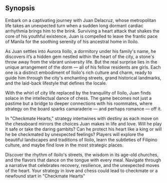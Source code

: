## Synopsis
Embark on a captivating journey with Juan Delacruz, whose metropolitan life takes an unexpected turn when a sudden long dormant cardiac arrhythmia brings him to the brink. Surviving a heart attack that shakes the core of his youthful existence, Juan is compelled to leave the frantic pace of Manila for the soothing serenity of his ancestral home in Iloilo.

As Juan settles into Aurora Iloilo, a dormitory under his family's name, he discovers it’s a hidden gem nestled within the heart of the city, a stone's throw away from the vibrant university life. But the real surprise lies in the unique arrangement of the dorm — all of his fellow residents are girls. Each one is a distinct embodiment of Iloilo's rich culture and charm, ready to guide him through the city's enchanting streets, grand historical landmarks, and the laid-back lifestyle that defines the locale.

With the whirl of city life replaced by the tranquility of Iloilo, Juan finds solace in the intellectual dance of chess. The game becomes not just a pastime but a bridge to deeper connections with his roommates, where strategy on the board sparks camaraderie — and perhaps romance — off it.

In "Checkmate Hearts," strategy intertwines with destiny as each move on the chessboard mirrors the choices Juan makes in life and love. Will he play it safe or take the daring gambits? Can he protect his heart like a king or will he be checkmated by unexpected feelings? Players will explore the beautiful landscapes and traditions of Iloilo, learn the subtleties of Filipino culture, and maybe find love in the most strategic places.

Discover the rhythm of Iloilo's streets, the wisdom in its age-old churches, and the flavors that dance on the tongue with every meal. Navigate through a narrative that celebrates recovery, resilience, and the unexpected moves of the heart. Your strategy in love and chess could lead to checkmate or a newfound start in "Checkmate Hearts"

